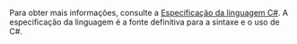 Para obter mais informações, consulte a [Especificação da linguagem C#](~/docs/csharp/language-reference/language-specification/index.md). A especificação da linguagem é a fonte definitiva para a sintaxe e o uso de C#.
